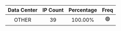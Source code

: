 | Data Center | IP Count | Percentage | Freq |
|:------------:|:--------:|:-----------:|:-----:|
| OTHER | 39 | 100.00% | 🟢 |